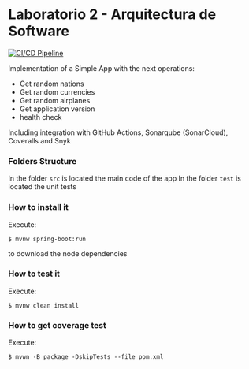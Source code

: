 # Laboratorio 2 - Arquitectura de Software

[![CI/CD Pipeline](https://github.com/julianGuerra92/lab2-arq/actions/workflows/build.yml/badge.svg)](https://github.com/julianGuerra92/lab2-arq/actions/workflows/build.yml)

Implementation of a Simple App with the next operations:

* Get random nations
* Get random currencies
* Get random airplanes
* Get application version
* health check

Including integration with GitHub Actions, Sonarqube (SonarCloud), Coveralls and Snyk

### Folders Structure
In the folder `src` is located the main code of the app
In the folder `test` is located the unit tests

### How to install it
Execute:
```shell
$ mvnw spring-boot:run
```

to download the node dependencies

### How to test it
Execute:
```shell
$ mvnw clean install
```

### How to get coverage test
Execute:
```shell
$ mvwn -B package -DskipTests --file pom.xml
```